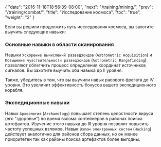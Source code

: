 {
  "date": "2016-11-18T18:56:39-08:00",
  "next": "/training/mining/",
  "prev": "/training/combat/",
  "title": "Исследование космоса",
  "toc": "true",
  "weight": "2"
}

Если вы решили продолжить путь исследования космоса, вы захотите выучить следующие навыки:

### Основные навыки в области сканирования

Навыки `Ускорение вычислений разведзондов` (`Astrometric Acquisition`) и `Повышение чувствительности разведзондов` 
(`Astrometric Rangefinding`) позволяют облегчить процесс определения координат источников сигналов. 
Вы захотите выучить оба навыка до II уровня.

Также, убедитесь в том, что вы выучили навык расового фрегата до IV уровня. 
Это увеличит эффективность бонусов вашего экспедиционного корабля.

### Экспедиционные навыки

Навык `Археология` (`Archaeology`) повышает степень целостности вируса (его "здоровье") во время 
взлома контейнеров в районах поиска артефактов. Изучение этого навыка до III уровня позволит повысить 
частоту успешных взломов. Навык `Взлом электронных систем` (`Hacking`) действует аналогично для районов сбора данных,
но он менее приоритетен так как районы поиска артефактов более выгодны.
